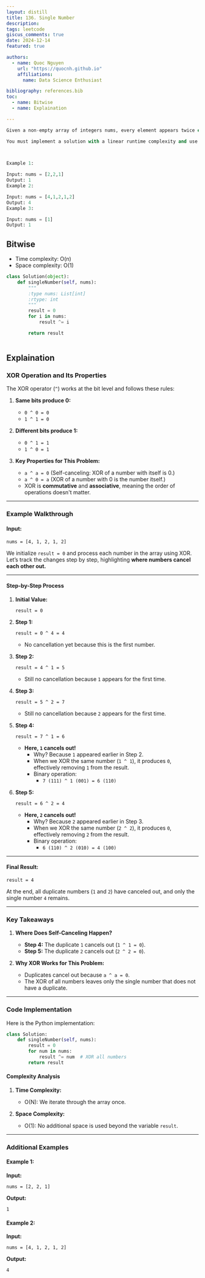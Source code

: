 ```yaml
---
layout: distill
title: 136. Single Number
description:
tags: leetcode
giscus_comments: true
date: 2024-12-14
featured: true

authors:
  - name: Quoc Nguyen
    url: "https://quocnh.github.io"
    affiliations:
      name: Data Science Enthusiast

bibliography: references.bib
toc:
  - name: Bitwise
  - name: Explaination

---
```


```python
Given a non-empty array of integers nums, every element appears twice except for one. Find that single one.

You must implement a solution with a linear runtime complexity and use only constant extra space.

 

Example 1:

Input: nums = [2,2,1]
Output: 1
Example 2:

Input: nums = [4,1,2,1,2]
Output: 4
Example 3:

Input: nums = [1]
Output: 1
```

## Bitwise
- Time complexity: O(n)
- Space complexity: O(1)
```python
class Solution(object):
    def singleNumber(self, nums):
        """
        :type nums: List[int]
        :rtype: int
        """
        result = 0
        for i in nums:
            result ^= i

        return result 
        
```
## Explaination
### XOR Operation and Its Properties
The XOR operator (`^`) works at the bit level and follows these rules:

1. **Same bits produce 0:**
   - `0 ^ 0 = 0`
   - `1 ^ 1 = 0`

2. **Different bits produce 1:**
   - `0 ^ 1 = 1`
   - `1 ^ 0 = 1`

3. **Key Properties for This Problem:**
   - `a ^ a = 0` (Self-canceling: XOR of a number with itself is 0.)
   - `a ^ 0 = a` (XOR of a number with 0 is the number itself.)
   - XOR is **commutative** and **associative**, meaning the order of operations doesn't matter.

---

### Example Walkthrough

#### Input:
```plaintext
nums = [4, 1, 2, 1, 2]
```

We initialize `result = 0` and process each number in the array using XOR. Let’s track the changes step by step, highlighting **where numbers cancel each other out.**

---

#### Step-by-Step Process

1. **Initial Value:**
   ```plaintext
   result = 0
   ```

2. **Step 1:**
   ```plaintext
   result = 0 ^ 4 = 4
   ```
   - No cancellation yet because this is the first number.

3. **Step 2:**
   ```plaintext
   result = 4 ^ 1 = 5
   ```
   - Still no cancellation because `1` appears for the first time.

4. **Step 3:**
   ```plaintext
   result = 5 ^ 2 = 7
   ```
   - Still no cancellation because `2` appears for the first time.

5. **Step 4:**
   ```plaintext
   result = 7 ^ 1 = 6
   ```
   - **Here, `1` cancels out!**
     - Why? Because `1` appeared earlier in Step 2.
     - When we XOR the same number (`1 ^ 1`), it produces `0`, effectively removing `1` from the result.
     - Binary operation:
       - `7 (111) ^ 1 (001) = 6 (110)`

6. **Step 5:**
   ```plaintext
   result = 6 ^ 2 = 4
   ```
   - **Here, `2` cancels out!**
     - Why? Because `2` appeared earlier in Step 3.
     - When we XOR the same number (`2 ^ 2`), it produces `0`, effectively removing `2` from the result.
     - Binary operation:
       - `6 (110) ^ 2 (010) = 4 (100)`

---

#### Final Result:
```plaintext
result = 4
```
At the end, all duplicate numbers (`1` and `2`) have canceled out, and only the single number `4` remains.

---

### Key Takeaways
1. **Where Does Self-Canceling Happen?**
   - **Step 4:** The duplicate `1` cancels out (`1 ^ 1 = 0`).
   - **Step 5:** The duplicate `2` cancels out (`2 ^ 2 = 0`).

2. **Why XOR Works for This Problem:**
   - Duplicates cancel out because `a ^ a = 0`.
   - The XOR of all numbers leaves only the single number that does not have a duplicate.

---

### Code Implementation
Here is the Python implementation:

```python
class Solution:
    def singleNumber(self, nums):
        result = 0
        for num in nums:
            result ^= num  # XOR all numbers
        return result
```

#### Complexity Analysis
1. **Time Complexity:**
   - O(N): We iterate through the array once.

2. **Space Complexity:**
   - O(1): No additional space is used beyond the variable `result`.

---

### Additional Examples

#### Example 1:
**Input:**
```plaintext
nums = [2, 2, 1]
```
**Output:**
```plaintext
1
```

#### Example 2:
**Input:**
```plaintext
nums = [4, 1, 2, 1, 2]
```
**Output:**
```plaintext
4
```

